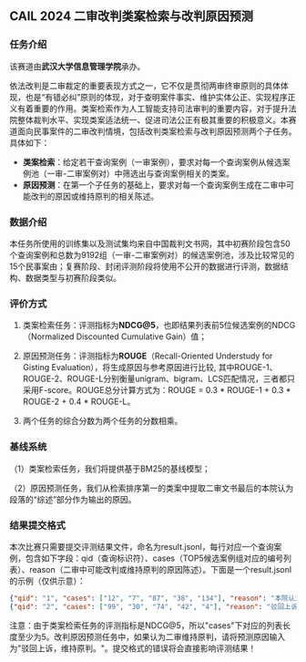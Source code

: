 ## **CAIL 2024 二审改判类案检索与改判原因预测**

### **任务介绍**

该赛道由**武汉大学信息管理学院**承办。

依法改判是二审裁定的重要表现方式之一，它不仅是贯彻两审终审原则的具体体现，也是“有错必纠”原则的体现，对于查明案件事实、维护实体公正、实现程序正义有着重要的作用。类案检索作为人工智能支持司法审判的重要内容，对于提升法院整体裁判水平、实现类案适法统一、促进司法公正有极其重要的积极意义。本赛道面向民事案件的二审改判情境，包括改判类案检索与改判原因预测两个子任务。具体如下：

- **类案检索**：给定若干查询案例（一审案例），要求对每一个查询案例从候选案例池（一审-二审案例对）中筛选出与查询案例相关的类案。
- **原因预测**：在第一个子任务的基础上，要求对每一个查询案例生成在二审中可能改判的原因或维持原判的相关陈述。

### 数据介绍

本任务所使用的训练集以及测试集均来自中国裁判文书网，其中初赛阶段包含50个查询案例和总数为9192组（一审-二审案例对）的候选案例池，涉及比较常见的15个民事案由；复赛阶段、封闭评测阶段将使用不公开的数据进行评测，数据结构、数据类型与初赛阶段类似。

###  评价方式

1. 类案检索任务：评测指标为**NDCG@5**，也即结果列表前5位候选案例的NDCG（Normalized Discounted Cumulative Gain）值；

2. 原因预测任务：评测指标为**ROUGE**（Recall-Oriented Understudy for Gisting Evaluation），将生成原因与参考原因进行比较, 其中ROUGE-1、ROUGE-2、ROUGE-L分别衡量unigram、bigram、LCS匹配情况，三者都只采用F-score。ROUGE总分计算方式为：ROUGE = 0.3 * ROUGE-1 + 0.3 * ROUGE-2 + 0.4 * ROUGE-L。

3. 两个任务的综合分数为两个任务的分数相乘。

### 基线系统

（1）类案检索任务，我们将提供基于BM25的基线模型；

（2）原因预测任务，我们从检索排序第一的类案中提取二审文书最后的本院认为段落的“综述”部分作为输出的原因。

### **结果提交格式**

本次比赛只需要提交评测结果文件，命名为result.jsonl，每行对应一个查询案例，包含如下字段：qid（查询标识符）、cases（TOP5候选案例组对应的编号列表）、reason（二审中可能改判或维持原判的原因陈述）。下面是一个result.jsonl的示例（仅供示意）：

```json
{"qid": "1", "cases": ["12", "7", "87", "38", "134"], "reason": "本院认为，东亚银行重庆分行与恒大君鑫公司签订的《重庆市预购商品房抵押合同》合法有效。该合同约定，在领取《房屋所有权证》之前，如陈秀金不按期清偿债务，恒大君鑫公司保证代陈秀金履行该项义务。本院认为，上述约定表明了在陈秀金不按期清偿债务，而非是陈秀金不能偿还借款的情形下，恒大君鑫公司承担偿还借款的保证责任。根据担保法的有关规定，恒大君鑫公司提供的保证系连带保证。原审法院适用法律有误。东亚银行重庆分行的上诉请求成立，本院予以支持。"}
{"qid": "2", "cases": ["99", "30", "74", "42", "4"], "reason": "驳回上诉，维持原判。"}

```

注意：由于类案检索任务的评测指标是NDCG@5，所以"cases"下对应的列表长度至少为5。改判原因预测任务中，如果认为二审维持原判，请将预测原因输入为"驳回上诉，维持原判。"。提交格式的错误将会直接影响评测结果！
